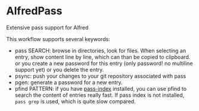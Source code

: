 # AlfredPass
Extensive pass support for Alfred

This workflow supports several keywords:

- pass SEARCH: browse in directories, look for files. When selecting an entry, show content line by line, which can than be copied to clipboard. or you create a new password for this entry (only password! no multiline support yet) or  you delete the entry.
- psync: push your changes to your git repository associated with pass
- pgen: generate a password for a new entry. 
- pfind PATTERN: if you have [pass-index](https://github.com/sboesebeck/pass-index) installed, you can use pfind to search the content of entries really fast. If pass index is not installed, `pass grep` is used, which is quite slow compared.
